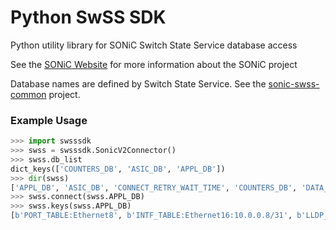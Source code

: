 # Python SwSS SDK
Python utility library for SONiC Switch State Service database access

See the [SONiC Website](http://azure.github.io/SONiC/) for more information about the SONiC project

Database names are defined by Switch State Service. See the [sonic-swss-common](https://github.com/Azure/sonic-swss-common/blob/master/common/schema.h) project.

### Example Usage
```python
>>> import swsssdk
>>> swss = swsssdk.SonicV2Connector()
>>> swss.db_list
dict_keys(['COUNTERS_DB', 'ASIC_DB', 'APPL_DB'])
>>> dir(swss)
['APPL_DB', 'ASIC_DB', 'CONNECT_RETRY_WAIT_TIME', 'COUNTERS_DB', 'DATA_RETRIEVAL_WAIT_TIME', 'KEYSPACE_EVENTS', 'KEYSPACE_PATTERN', 'PUB_SUB_MAXIMUM_DATA_WAIT', 'PUB_SUB_NOTIFICATION_TIMEOUT', 'REDIS_HOST', 'REDIS_PORT', '__class__', '__delattr__', '__dict__', '__dir__', '__doc__', '__eq__', '__format__', '__ge__', '__getattribute__', '__gt__', '__hash__', '__init__', '__le__', '__lt__', '__module__', '__ne__', '__new__', '__reduce__', '__reduce_ex__', '__repr__', '__setattr__', '__sizeof__', '__str__', '__subclasshook__', '__weakref__', '_connection_error_handler', '_onetime_connect', '_persistent_connect', '_subscribe_keyspace_notification', '_unavailable_data_handler', 'close', 'connect', 'db_list', 'db_map', 'get', 'get_all', 'get_dbid', 'get_redis_client', 'keys', 'keyspace_notification_channels', 'redis_clients', 'set']
>>> swss.connect(swss.APPL_DB)
>>> swss.keys(swss.APPL_DB)
[b'PORT_TABLE:Ethernet8', b'INTF_TABLE:Ethernet16:10.0.0.8/31', b'LLDP_ENTRY_TABLE:Ethernet4', b'PORT_TABLE:Ethernet76', b'PORT_TABLE_VALUE_QUEUE', b'NEIGH_TABLE:eth0:10.3.147.40', ...]
```
